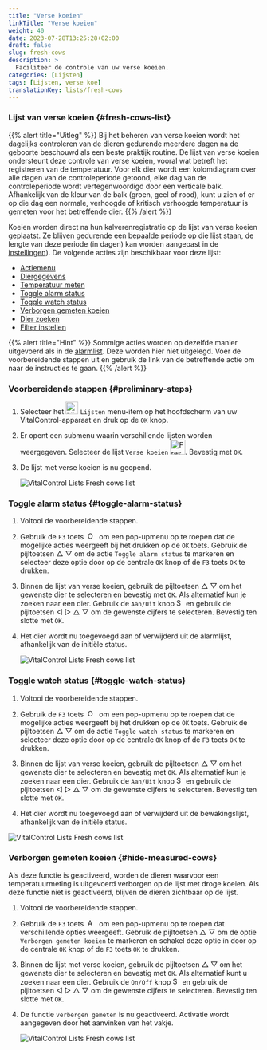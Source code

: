 ```yaml
---
title: "Verse koeien"
linkTitle: "Verse koeien"
weight: 40
date: 2023-07-28T13:25:28+02:00
draft: false
slug: fresh-cows
description: >
  Faciliteer de controle van uw verse koeien.
categories: [Lijsten]
tags: [Lijsten, verse koe]
translationKey: lists/fresh-cows
---
```

### Lijst van verse koeien {#fresh-cows-list}

{{% alert title="Uitleg" %}}
Bij het beheren van verse koeien wordt het dagelijks controleren van de dieren gedurende meerdere dagen na de geboorte beschouwd als een beste praktijk routine. De lijst van verse koeien ondersteunt deze controle van verse koeien, vooral wat betreft het registreren van de temperatuur. Voor elk dier wordt een kolomdiagram over alle dagen van de controleperiode getoond, elke dag van de controleperiode wordt vertegenwoordigd door een verticale balk. Afhankelijk van de kleur van de balk (groen, geel of rood), kunt u zien of er op die dag een normale, verhoogde of kritisch verhoogde temperatuur is gemeten voor het betreffende dier.
{{% /alert %}}

Koeien worden direct na hun kalverenregistratie op de lijst van verse koeien geplaatst. Ze blijven gedurende een bepaalde periode op die lijst staan, de lengte van deze periode (in dagen) kan worden aangepast in de [instellingen](../../settings/data-acquisition/#control-period-of-fresh-cows)).
 De volgende acties zijn beschikbaar voor deze lijst:

- [Actiemenu](../alarm/#full-action-menu)
- [Diergegevens](../alarm/#animal-data)
- [Temperatuur meten](../alarm/#take-temperature)
- [Toggle alarm status](#toggle-alarm-status)
- [Toggle watch status](#toggle-watch-status)
- [Verborgen gemeten koeien](#hide-measured-cows)
- [Dier zoeken](../alarm/#search-animal)
- [Filter instellen](../alarm/#set-filter)

{{% alert title="Hint" %}}
Sommige acties worden op dezelfde manier uitgevoerd als in de [alarmlist](../alarm). Deze worden hier niet uitgelegd. Voer de voorbereidende stappen uit en gebruik de link van de betreffende actie om naar de instructies te gaan.
{{% /alert %}}

### Voorbereidende stappen {#preliminary-steps}

1. Selecteer het <img src="/icons/main/lists.svg" width="25" align="bottom" alt="Lijsten" /> `Lijsten` menu-item op het hoofdscherm van uw VitalControl-apparaat en druk op de `OK` knop.

2. Er opent een submenu waarin verschillende lijsten worden weergegeven. Selecteer de lijst `Verse koeien` <img src="/icons/lists/freshcows.svg" width="30" align="bottom" alt="Fresh-cows" />. Bevestig met `OK`.

3. De lijst met verse koeien is nu geopend.

   ![VitalControl Lists Fresh cows list](../images/firststeps4.png "Verse koeien lijst")

### Toggle alarm status {#toggle-alarm-status}

1. Voltooi de voorbereidende stappen.

2. Gebruik de `F3` toets &nbsp;<img src="/icons/footer/open-popup.svg" width="15" align="bottom" alt="Open popup" />&nbsp; om een pop-upmenu op te roepen dat de mogelijke acties weergeeft bij het drukken op de `OK` toets. Gebruik de pijltoetsen △ ▽ om de actie `Toggle alarm status` te markeren en selecteer deze optie door op de centrale `OK` knop of de `F3` toets `OK` te drukken.

3. Binnen de lijst van verse koeien, gebruik de pijltoetsen △ ▽ om het gewenste dier te selecteren en bevestig met `OK`. Als alternatief kun je zoeken naar een dier. Gebruik de `Aan/Uit` knop <img src="/icons/footer/search.svg" width="15" align="bottom" alt="Search" /> en gebruik de pijltoetsen ◁ ▷ △ ▽ om de gewenste cijfers te selecteren. Bevestig ten slotte met `OK`.

4. Het dier wordt nu toegevoegd aan of verwijderd uit de alarmlijst, afhankelijk van de initiële status.

   ![VitalControl Lists Fresh cows list](../images/togglealarmstatus.png "Alarmstatus wisselen")

### Toggle watch status {#toggle-watch-status}

1. Voltooi de voorbereidende stappen.

2. Gebruik de `F3` toets &nbsp;<img src="/icons/footer/open-popup.svg" width="15" align="bottom" alt="Open popup" />&nbsp; om een pop-upmenu op te roepen dat de mogelijke acties weergeeft bij het drukken op de `OK` toets. Gebruik de pijltoetsen △ ▽ om de actie `Toggle watch status` te markeren en selecteer deze optie door op de centrale `OK` knop of de `F3` toets `OK` te drukken.

3. Binnen de lijst van verse koeien, gebruik de pijltoetsen △ ▽ om het gewenste dier te selecteren en bevestig met `OK`. Als alternatief kun je zoeken naar een dier. Gebruik de `Aan/Uit` knop <img src="/icons/footer/search.svg" width="15" align="bottom" alt="Search" /> en gebruik de pijltoetsen ◁ ▷ △ ▽ om de gewenste cijfers te selecteren. Bevestig ten slotte met `OK`.

4. Het dier wordt nu toegevoegd aan of verwijderd uit de bewakingslijst, afhankelijk van de initiële status.

![VitalControl Lists Fresh cows list](../images/togglewatchstatus.png "Toggle watch status")

### Verborgen gemeten koeien {#hide-measured-cows}

Als deze functie is geactiveerd, worden de dieren waarvoor een temperatuurmeting is uitgevoerd verborgen op de lijst met droge koeien. Als deze functie niet is geactiveerd, blijven de dieren zichtbaar op de lijst.

1. Voltooi de voorbereidende stappen.

2. Gebruik de `F3` toets &nbsp;<img src="/icons/footer/open-popup.svg" width="15" align="bottom" alt="Actions" />&nbsp; om een pop-upmenu op te roepen dat verschillende opties weergeeft. Gebruik de pijltoetsen △ ▽ om de optie `Verborgen gemeten koeien` te markeren en schakel deze optie in door op de centrale `OK` knop of de `F3` toets `OK` te drukken.

3. Binnen de lijst met verse koeien, gebruik de pijltoetsen △ ▽ om het gewenste dier te selecteren en bevestig met `OK`. Als alternatief kunt u zoeken naar een dier. Gebruik de `On/Off` knop <img src="/icons/footer/search.svg" width="15" align="bottom" alt="Search" /> en gebruik de pijltoetsen ◁ ▷ △ ▽ om de gewenste cijfers te selecteren. Bevestig ten slotte met `OK`.

4. De functie `verbergen gemeten` is nu geactiveerd. Activatie wordt aangegeven door het aanvinken van het vakje.

   ![VitalControl Lists Fresh cows list](../images/hidemeasuredcows.png "Verborgen gemeten koeien")
